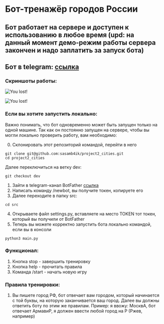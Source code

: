 # Бот-тренажёр городов России

## Бот работает на сервере и доступен к использованию в любое время (upd: на данный момент демо-режим работы сервера закончен и надо заплатить за запуск бота)
## Бот в telegram: [ссылка](https://t.me/ru_cities_trainerbot)

### Скриншоты работы:
![You lost!](https://github.com/sasamb4ik/project2_cities/blob/dev/images/utils.png)

![You lost!](https://github.com/sasamb4ik/project2_cities/blob/dev/images/work.png)
### Если вы хотите запустить локально:
  Важно понимать, что бот одновременно может быть запущен только на одной машине. Так как он постоянно запущен на сервере, чтобы вы могли локально проверить работу, вам необходимо:
  
  0) Склонировать этот репозиторий командой, перейти в него
  ```
  git clone git@github.com:sasamb4ik/project2_cities.git
  cd project2_cities
  ```
  Далее переключиться на ветку dev:
  ```
  git checkout dev
  ```
  1) Зайти в telegram-канал BotFather [ссылка](https://t.me/BotFather)
  2) Написать команду /newbot, вы получите токен, копируете его
  3) Далее переходите в папку src: 
   ```
cd src
```
  4) Открываете файл settings.py, вставляете на место TOKEN тот токен, который вы получили от BotFather
  5) Теперь вы можете корректно запустить бота локально командой, если вы в консоли
  ```
  python3 main.py
  ```
### Функционал:
  1) Кнопка stop - завершить тренировку
  2) Кнопка help - прочитать правила
  3) Команда /start - начать новую игру

### Правила тренировки:
  1) Вы пишете город РФ, бот отвечает вам городом, который начинается с той буквы, на которую заканчивается ваш город. Далее вы должны ответить боту по этим же правилам.
  Пример: я ввожу: МосквА, бот отвечает АрмавиР, я должен ввести любой город на Р (Ржев, например)
